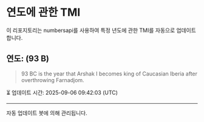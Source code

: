 
# 연도에 관한 TMI

이 리포지토리는 numbersapi를 사용하여 특정 년도에 관한 TMI를 자동으로 업데이트합니다.

## 연도: (93 B)
> 93 BC is the year that Arshak I becomes king of Caucasian Iberia after overthrowing Farnadjom.

⏳ 업데이트 시간: 2025-09-06 09:42:03 (UTC)

---
자동 업데이트 봇에 의해 관리됩니다.
